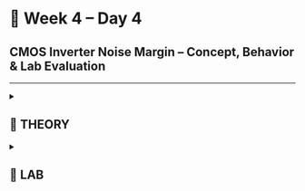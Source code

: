 # 🌙 Week 4 – Day 4  
## CMOS Inverter Noise Margin – Concept, Behavior & Lab Evaluation

---

<details>
<summary><h2> 🌟 THEORY </h2> </summary>

## 🔹 What is Noise Margin?

- Digital gates (including CMOS inverters) must tolerate voltage variations from **glitches, crosstalk, or supply noise**.  
- **Noise margin** quantifies the tolerance without logic failure.

**VTC Analysis:**

- X-axis: Vin, Y-axis: Vout  
- Ideal inverter: vertical transition at VDD/2  
- Practical inverter: gradual slope in switching region  

**Voltage thresholds:**

| Symbol | Meaning |
|--------|--------|
| VOH | Maximum output high ≈ VDD |
| VOL | Minimum output low ≈ 0V |
| VIL | Max input considered logic 0 |
| VIH | Min input considered logic 1 |

---

## 🔹 Logical Interpretation

- Vin: 0 → VIL → Output stays high (VOH)  
- Vin: VIH → VDD → Output goes low (VOL)  
- Vin: VIL → VIH → Undefined region → logic unstable if noise occurs  

---

## 🔹 Noise Margin Equations


- **Noise Margin Low (NML):**  
```math
NML = VIL - VOL
```
- **Noise Margin High (NMH):**  
```math
NML = VOH - VIH
```
PMOS Width Impact on Noise Margin
PMOS Size vs NMOS	Effect on NMH	Effect on NML
Equal sizing	Balanced	Balanced
   2× PMOS	NMH ↑	NML ~ same
   3× PMOS	NMH ↑ more	NML ~ same
   4× PMOS	NMH ↑ slightly	NML ↓ small
   5× PMOS	NMH peaks	NML small drop

Takeaways:

PMOS determines how strongly logic ‘1’ is preserved

Larger PMOS → better NMH

Excessive PMOS → slight NML degradation

Insight: CMOS inverters maintain robust noise margins despite sizing variations.

✅ Key Understanding

Noise robustness = NMH & NML

Derived from DC transfer curve (VTC)

PMOS sizing directly affects margins

Lab results confirm theory

CMOS logic stays stable even with sizing variation

</details> <details> <summary><h2> 🌟 LAB </h2> </summary>
🔹 Lab Validation (Ngspice)

Setup:

PDK: Sky130

Simulation: DC sweep Vin = 0 → 1.8V, step 0.01

Plot: Vout vs Vin

Threshold identification: Points where slope ≈ −1



Measured Values:
```
Parameter	Value (V)
VOH	1.75
VOL	0.084
VIL	0.737
VIH	0.996
```
Noise Margins:

```
NMH=VOH−VIH≈1.75−0.996=0.754VNML=VIL−VOL≈0.737−0.084=0.653V
```
Inference:

NMH > NML → inverter preserves logic ‘1’ slightly better

Values within safe range → CMOS inverter robust to noise
